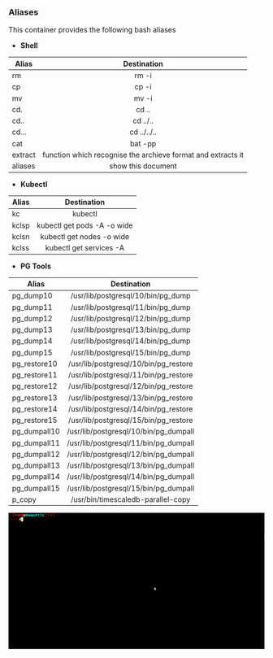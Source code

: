 ### Aliases

This container provides the following bash aliases

- **Shell**

| Alias           |         Destination                                             |
|-----------------|:---------------------------------------------------------------:|
| rm              |  rm -i                                                          |
| cp              |  cp -i                                                          |
| mv              |  mv -i                                                          |
| cd.             |  cd ..                                                          |
| cd..            |  cd ../..                                                       |
| cd...           |  cd ../../..                                                    |
| cat             |  bat -pp                                                        |
| extract         |  function which recognise the archieve format and extracts it   |
| aliases         |  show this document                                             |


- **Kubectl**

| Alias           |         Destination                        |
|-----------------|:------------------------------------------:|
| kc              |  kubectl                                   |
| kclsp           |  kubectl get pods -A -o wide               |
| kclsn           |  kubectl get nodes -o wide                 |
| kclss           |  kubectl get services -A                   |

- **PG Tools**

| Alias           |         Destination                        |
|-----------------|:------------------------------------------:|
| pg_dump10       |  /usr/lib/postgresql/10/bin/pg_dump        |
| pg_dump11       |  /usr/lib/postgresql/11/bin/pg_dump        |
| pg_dump12       |  /usr/lib/postgresql/12/bin/pg_dump        |
| pg_dump13       |  /usr/lib/postgresql/13/bin/pg_dump        |
| pg_dump14       |  /usr/lib/postgresql/14/bin/pg_dump        |
| pg_dump15       |  /usr/lib/postgresql/15/bin/pg_dump        |
| pg_restore10    |  /usr/lib/postgresql/10/bin/pg_restore     |
| pg_restore11    |  /usr/lib/postgresql/11/bin/pg_restore     |
| pg_restore12    |  /usr/lib/postgresql/12/bin/pg_restore     |
| pg_restore13    |  /usr/lib/postgresql/13/bin/pg_restore     |
| pg_restore14    |  /usr/lib/postgresql/14/bin/pg_restore     |
| pg_restore15    |  /usr/lib/postgresql/15/bin/pg_restore     |
| pg_dumpall10    |  /usr/lib/postgresql/10/bin/pg_dumpall     |
| pg_dumpall11    |  /usr/lib/postgresql/11/bin/pg_dumpall     |
| pg_dumpall12    |  /usr/lib/postgresql/12/bin/pg_dumpall     |
| pg_dumpall13    |  /usr/lib/postgresql/13/bin/pg_dumpall     |
| pg_dumpall14    |  /usr/lib/postgresql/14/bin/pg_dumpall     |
| pg_dumpall15    |  /usr/lib/postgresql/15/bin/pg_dumpall     |
| p_copy          |  /usr/bin/timescaledb-parallel-copy        |

![aliases](../assets/aliases.gif)
